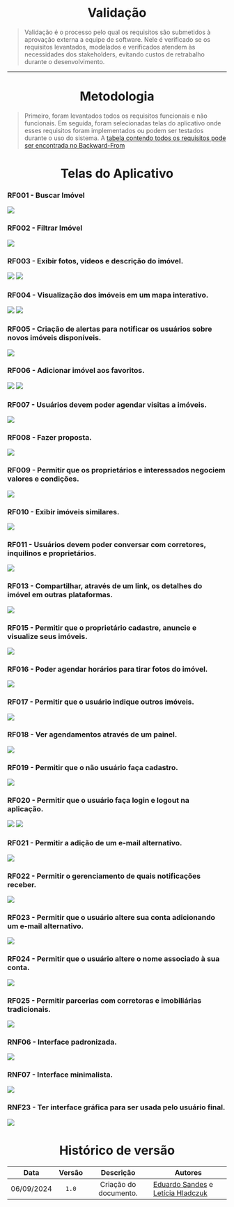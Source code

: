 <center>

# Validação

</center>

> Validação é o processo pelo qual os requisitos são submetidos à aprovação externa a equipe de software. Nele é verificado se os requisitos levantados, modelados e verificados atendem às necessidades dos stakeholders, evitando custos de retrabalho durante o desenvolvimento.

---
<center>

# Metodologia

</center>

> Primeiro, foram  levantados todos os requisitos funcionais e não funcionais. Em seguida, foram selecionadas telas do aplicativo onde esses requisitos foram implementados ou podem ser testados durante o uso do sistema.
> A [tabela contendo todos os requisitos pode ser encontrada no Backward-From](./backward.md#requisitos-funcionais)

<center>

# Telas do Aplicativo

</center>

### RF001 - Buscar Imóvel
<img src="https://github.com/Hunter104/requisitos-quintoandar-2024.1/raw/main/docs/assets/RF001.png"/>

### RF002 - Filtrar Imóvel
<img src="https://github.com/Hunter104/requisitos-quintoandar-2024.1/raw/main/docs/assets/RF002.png"/>


### RF003 - Exibir fotos, vídeos e descrição do imóvel.
<img src="https://github.com/Hunter104/requisitos-quintoandar-2024.1/raw/main/docs/assets/RF003-1.png"/>
<img src="https://github.com/Hunter104/requisitos-quintoandar-2024.1/raw/main/docs/assets/RF003-2.png"/>

### RF004 - Visualização dos imóveis em um mapa interativo.
<img src="https://github.com/Hunter104/requisitos-quintoandar-2024.1/raw/main/docs/assets/RF004-1.png"/>
<img src="https://github.com/Hunter104/requisitos-quintoandar-2024.1/raw/main/docs/assets/RF004-2.png"/>


### RF005 - Criação de alertas para notificar os usuários sobre novos imóveis disponíveis.
<img src="https://github.com/Hunter104/requisitos-quintoandar-2024.1/raw/main/docs/assets/RF005.png"/>

### RF006 - Adicionar imóvel aos favoritos.
<img src="https://github.com/Hunter104/requisitos-quintoandar-2024.1/raw/main/docs/assets/RF006-2.png"/>
<img src="https://github.com/Hunter104/requisitos-quintoandar-2024.1/raw/main/docs/assets/RF006-1.png"/>

### RF007 - Usuários devem poder agendar visitas a imóveis. 
<img src="https://github.com/Hunter104/requisitos-quintoandar-2024.1/raw/main/docs/assets/RF007.png"/>

### RF008 - Fazer proposta.
<img src="https://github.com/Hunter104/requisitos-quintoandar-2024.1/raw/main/docs/assets/RF008.png"/>

### RF009 - Permitir que os proprietários e interessados negociem valores e condições.
<img src="https://github.com/Hunter104/requisitos-quintoandar-2024.1/raw/main/docs/assets/RF009.png"/>

### RF010 - Exibir imóveis similares.
<img src="https://github.com/Hunter104/requisitos-quintoandar-2024.1/raw/main/docs/assets/RF010.png"/>

### RF011 - Usuários devem poder conversar com corretores, inquilinos e proprietários.
<img src="https://github.com/Hunter104/requisitos-quintoandar-2024.1/raw/main/docs/assets/RF011.png"/>

### RF013 - Compartilhar, através de um link, os detalhes do imóvel em outras plataformas.
<img src="https://github.com/Hunter104/requisitos-quintoandar-2024.1/raw/main/docs/assets/RF012.png"/>

### RF015 - Permitir que o proprietário cadastre, anuncie e visualize seus imóveis.
<img src="https://github.com/Hunter104/requisitos-quintoandar-2024.1/raw/main/docs/assets/RF015.png"/>

### RF016 - Poder agendar horários para tirar fotos do imóvel.
<img src="https://github.com/Hunter104/requisitos-quintoandar-2024.1/raw/main/docs/assets/RF016.png"/>

### RF017 - Permitir que o usuário indique outros imóveis.
<img src="https://github.com/Hunter104/requisitos-quintoandar-2024.1/raw/main/docs/assets/RF017.png"/>

### RF018 - Ver agendamentos através de um painel.
<img src="https://github.com/Hunter104/requisitos-quintoandar-2024.1/raw/main/docs/assets/RF018.png"/>

### RF019 - Permitir que o não usuário faça cadastro.
<img src="https://github.com/Hunter104/requisitos-quintoandar-2024.1/raw/main/docs/assets/RF019.png"/>

### RF020 - Permitir que o usuário faça login e logout na aplicação.
<img src="https://github.com/Hunter104/requisitos-quintoandar-2024.1/raw/main/docs/assets/RF020-1.png"/>
<img src="https://github.com/Hunter104/requisitos-quintoandar-2024.1/raw/main/docs/assets/RF020-2.png"/>

### RF021 - Permitir a adição de um e-mail alternativo.
<img src="https://github.com/Hunter104/requisitos-quintoandar-2024.1/raw/main/docs/assets/RF021.png"/>

### RF022 - Permitir o gerenciamento de quais notificações receber.
<img src="https://github.com/Hunter104/requisitos-quintoandar-2024.1/raw/main/docs/assets/RF022.png"/>

### RF023 - Permitir que o usuário altere sua conta adicionando um e-mail alternativo.
<img src="https://github.com/Hunter104/requisitos-quintoandar-2024.1/raw/main/docs/assets/RF021.png"/>

### RF024 - Permitir que o usuário altere o nome associado à sua conta.
<img src="https://github.com/Hunter104/requisitos-quintoandar-2024.1/raw/main/docs/assets/RF024.png"/>

### RF025 - Permitir parcerias com corretoras e imobiliárias tradicionais.
<img src="https://github.com/Hunter104/requisitos-quintoandar-2024.1/raw/main/docs/assets/RF025.png"/>

### RNF06 - Interface padronizada.
<img src="https://github.com/Hunter104/requisitos-quintoandar-2024.1/raw/main/docs/assets/RNF007.png"/>

### RNF07 - Interface minimalista.
<img src="https://github.com/Hunter104/requisitos-quintoandar-2024.1/raw/main/docs/assets/RNF006.png"/>

### RNF23 - Ter interface gráfica para ser usada pelo usuário final.
<img src="https://github.com/Hunter104/requisitos-quintoandar-2024.1/raw/main/docs/assets/RNF007.png"/>


<center>

# Histórico de versão

</center>

<div style="margin: 0 auto; width: fit-content;">

|    Data    | Versão |       Descrição       | Autores                                          |
|:----------:|:------:|:---------------------:|--------------------------------------------------|
| 06/09/2024 | `1.0`  | Criação do documento. | [Eduardo Sandes](https://github.com/DiceRunner714) e [Letícia Hladczuk](https://github.com/HladczukLe)|

</div>